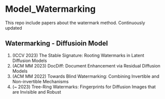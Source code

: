 # Model_Watermarking
This repo include papers about the watermark method. Continuously updated

## Watermarking - Diffusioin Model
1. (ICCV 2023) The Stable Signature: Rooting Watermarks in Latent Diffusion Models
2. (ACM MM 2023) DocDiff: Document Enhancement via Residual Diffusion Models
3. (ACM MM 2022) Towards Blind Watermarking: Combining Invertible and Non-invertible Mechanisms 
4. (~ 2023) Tree-Ring Watermarks: Fingerprints for Diffusion Images that are Invisible and Robust
